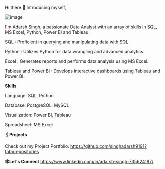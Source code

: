 Hi there 👋 Introducing myself,

![image](https://github.com/singhadarsh9191/singhadarsh9191/assets/135518627/b18cfd27-77ec-40af-9957-bfc67f3b5ff5)


I'm Adarsh Singh, a passionate Data Analyst with an array of skills in SQL, MS Excel, Python, Power BI and Tableau.

SQL : Proficient in querying and manipulating data with SQL.

Python : Utilizes Python for data wrangling and advanced analytics.

Excel : Generates reports and performs data analysis using MS Excel.

Tableau and Power BI : Develops interactive dashboards using Tableau and Power BI.


**Skills**

Language: SQL, Python

Database: PostgreSQL, MySQL

Visualization: Power BI, Tableau

Spreadsheet: MS Excel

**🖇️Projects**

Check out my Project Portfolio: https://github.com/singhadarsh9191?tab=repositories

**🕸️Let's Connect**
https://www.linkedin.com/in/adarsh-singh-735624187/
